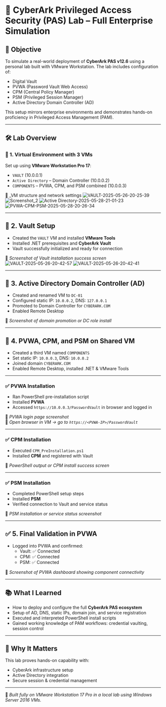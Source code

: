 # 🔐 CyberArk Privileged Access Security (PAS) Lab – Full Enterprise Simulation

## 🎯 Objective
To simulate a real-world deployment of **CyberArk PAS v12.6** using a personal lab built with VMware Workstation. The lab includes configuration of:
- Digital Vault
- PVWA (Password Vault Web Access)
- CPM (Central Policy Manager)
- PSM (Privileged Session Manager)
- Active Directory Domain Controller (AD)

This setup mirrors enterprise environments and demonstrates hands-on proficiency in Privileged Access Management (PAM).

---

## 🛠️ Lab Overview

### 🧱 1. Virtual Environment with 3 VMs
Set up using **VMware Workstation Pro 17**:

- `VAULT` (10.0.0.1)
- `Active Directory` – Domain Controller (10.0.0.2)
- `COMPONENTS` – PVWA, CPM, and PSM combined (10.0.0.3)

📸 _VM structure and network settings
![VAULT-2025-05-26-20-25-39](https://github.com/user-attachments/assets/ef41507d-fe8c-4c9e-9004-38fe14056104)
![Screenshot_2](https://github.com/user-attachments/assets/49564de8-ddbb-4165-8363-39a20652a0c4)
![Active Directory-2025-05-28-21-01-23](https://github.com/user-attachments/assets/654541b9-9f5e-4e35-b75b-ac6af60c8a5e)
![PVWA-CPM-PSM-2025-05-28-20-26-34](https://github.com/user-attachments/assets/c9d73e17-7ec3-470c-9ffc-afed8b52f87e)



---

## 🧩 2. Vault Setup
- Created the `VAULT` VM and installed **VMware Tools**
- Installed .NET prerequisites and **CyberArk Vault**
- Vault successfully initialized and ready for connection

📸 _Screenshot of Vault installation success screen_
![VAULT-2025-05-26-20-42-57](https://github.com/user-attachments/assets/06e8002e-fcf6-4fab-b984-94c967c3af26)
![VAULT-2025-05-26-20-42-41](https://github.com/user-attachments/assets/fb00b66e-6ef6-4bac-945e-80db20e0cbe6)



---

## 🧩 3. Active Directory Domain Controller (AD)
- Created and renamed VM to `DC-01`
- Configured static IP: `10.0.0.2`, DNS: `127.0.0.1`
- Promoted to Domain Controller for `CYBERARK.COM`
- Enabled Remote Desktop

📸 _Screenshot of domain promotion or DC role install_

---

## 🧩 4. PVWA, CPM, and PSM on Shared VM
- Created a third VM named `COMPONENTS`
- Set static IP: `10.0.0.3`, DNS: `10.0.0.2`
- Joined domain `CYBERARK.COM`
- Enabled Remote Desktop, installed .NET & VMware Tools

---

### ✅ PVWA Installation
- Ran PowerShell pre-installation script
- Installed **PVWA**
- Accessed `https://10.0.0.3/PasswordVault` in browser and logged in

📸 _PVWA login page screenshot_  
📍 *Open browser in VM → go to `https://<PVWA-IP>/PasswordVault`*

---

### ✅ CPM Installation
- Executed `CPM_PreInstallation.ps1`
- Installed **CPM** and registered with Vault

📸 _PowerShell output or CPM install success screen_

---

### ✅ PSM Installation
- Completed PowerShell setup steps
- Installed **PSM**
- Verified connection to Vault and service status

📸 _PSM installation or service status screenshot_

---

## ✅ 5. Final Validation in PVWA
- Logged into PVWA and confirmed:
  - Vault: ✅ Connected
  - CPM: ✅ Connected
  - PSM: ✅ Connected

📸 _Screenshot of PVWA dashboard showing component connectivity_

---

## 📚 What I Learned
- How to deploy and configure the full **CyberArk PAS ecosystem**
- Setup of AD, DNS, static IPs, domain join, and service registration
- Executed and interpreted PowerShell install scripts
- Gained working knowledge of PAM workflows: credential vaulting, session control

---

## 💼 Why It Matters
This lab proves hands-on capability with:
- CyberArk infrastructure setup
- Active Directory integration
- Secure session & credential management

---

📌 _Built fully on VMware Workstation 17 Pro in a local lab using Windows Server 2016 VMs._
